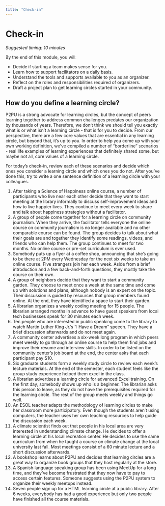 ```yaml
---
title: "Check-in"
---
```

# Check-in

*Suggested timing: 10 minutes* 

By the end of this module, you will: 
- Decide if starting a team makes sense for you.
- Learn how to support facilitators on a daily basis.
- Understand the tools and supports available to you as an organizer.
- Reflect on the roles and responsibilities required of organizers.
- Draft a project plan to get learning circles started in your community.


## How do you define a learning circle?
P2PU is a strong advocate for learning circles, but the concept of peers learning together to address common challenges predates our organization by thousands of years. Therefore, we don’t think we should tell you exactly what is or what isn’t a learning circle - that is for you to decide. From our perspective, there are a few core values that are essential in any learning circle, but beyond that, it’s up to you. In order to help you come up with your own working definition, we’ve compiled a number of “borderline” scenarios - real life examples of learning experiences that definitely shared some, but maybe not all, core values of a learning circle.

For today’s check-in, review each of these scenarios and decide which ones you consider a learning circle and which ones you do not. After you’ve done this, try to write a one sentence definition of a learning circle with your colleagues.

1. After taking a Science of Happiness online course, a number of participants who live near each other decide that they want to start meeting at the library informally to discuss self-improvement ideas and how to live happier lives. They continue to meet every week to share and talk about happiness strategies without a facilitator.
1. A group of people come together for a learning circle on community journalism. When they arrive, the facilitator tells everyone the online course on community journalism is no longer available and no other comparable course can be found. The group decides to talk about what their goals are and together they identify some readings, videos, and friends who can help them. The group continues to meet for two months. No online course or pre-set curriculum is ever used.
1. Somebody puts up a flyer at a coffee shop, announcing that she’s going to be there at 2PM every Wednesday for the next six weeks to take an online course. Five strangers join her each week. Aside from a brief introduction and a few back-and-forth questions, they mostly take the course on their own.
1. A group of neighbors decide that they want to start a community garden. They choose to meet once a week at the same time and come up with solutions and plans, although nobody is an expert on the topic. Their discussion is guided by resources that group members found online. At the end, they have identified a space to start their garden.
1. A librarian organizes a weekly coding meeting for 15 people. The librarian arranged months in advance to have guest speakers from local tech businesses speak for 30 minutes each week.
1. Ten people who are interested in public speaking come to the library to watch Martin Luther King Jr.’s “I Have a Dream” speech. They have a brief discussion afterwards and do not meet again.
1. A community center advertises a six-week long program in which peers meet weekly to go through an online course to help them find jobs and improve their resume and interview skills. In order to be listed on the community center’s job board at the end, the center asks that each participant pay $10.
1. Six graduate students form a weekly study circle to review each week’s lecture materials. At the end of the semester, each student feels like the group study experience helped them excel in the class.
1. A librarian advertises a learning circle for advanced Excel training. On the first day, somebody shows up who is a beginner. The librarian asks this person to leave, as they do not have the prerequisites required for the learning circle. The rest of the group meets weekly and things go well.
1. An ESOL teacher adapts the methodology of learning circles to make her classroom more participatory. Even though the students aren’t using computers, the teacher uses her own teaching resources to help guide the discussion each week.
1. A climate scientist finds out that people in his local area are very interested in understanding climate change. He decides to offer a learning circle at his local recreation center. He decides to use the same curriculum from when he taught a course on climate change at the local university last fall. Most meetings consist of a 60 minute lecture and a short discussion afterwards.
1. A bookshop learns about P2PU and decides that learning circles are a great way to organize book groups that they host regularly at the store.
1. A Spanish language speaking group has been using MeetUp for a long time, and they’ve become frustrated that they now have to pay to access certain features. Someone suggests using the P2PU system to organize their weekly meetups instead.
1. Seven people sign up for a HTML learning circle at a public library. After 6 weeks, everybody has had a good experience but only two people have finished all the course materials. 



